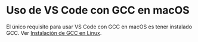 # Uso de VS Code con GCC en macOS

El único requisito para usar VS Code con GCC en macOS es tener instalado GCC. Ver <a href="gcc-macos.md">Instalación de
GCC en Linux</a>.